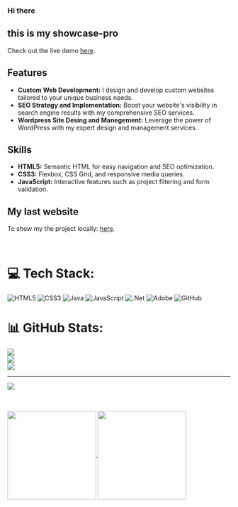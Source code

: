 ### Hi there
##  this is my showcase-pro


Check out the live demo [here](https://fafa987.github.io/portfolio/).

## Features

- **Custom Web Development:** I design and develop custom websites tailored to your unique business needs.
- **SEO Strategy and Implementation:** Boost your website's visibility in search engine results with my comprehensive SEO services.
- **Wordpress Site Desing and Manegement:** Leverage the power of WordPress with my expert design and management services. 

## Skills

- **HTML5:** Semantic HTML for easy navigation and SEO optimization.
- **CSS3:** Flexbox, CSS Grid, and responsive media queries.
- **JavaScript:** Interactive features such as project filtering and form validation.

## My last website

To show my the project locally:
[here](https://alfaexpo.co/).
</br>
</br>
</br>


# 💻 Tech Stack:
![HTML5](https://img.shields.io/badge/html5-%23E34F26.svg?style=for-the-badge&logo=html5&logoColor=white) ![CSS3](https://img.shields.io/badge/css3-%231572B6.svg?style=for-the-badge&logo=css3&logoColor=white) ![Java](https://img.shields.io/badge/java-%23ED8B00.svg?style=for-the-badge&logo=openjdk&logoColor=white) ![JavaScript](https://img.shields.io/badge/javascript-%23323330.svg?style=for-the-badge&logo=javascript&logoColor=%23F7DF1E) ![.Net](https://img.shields.io/badge/.NET-5C2D91?style=for-the-badge&logo=.net&logoColor=white) ![Adobe](https://img.shields.io/badge/adobe-%23FF0000.svg?style=for-the-badge&logo=adobe&logoColor=white) ![GitHub](https://img.shields.io/badge/github-%23121011.svg?style=for-the-badge&logo=github&logoColor=white)
# 📊 GitHub Stats:
![](https://github-readme-stats.vercel.app/api?username=Splinter&theme=tokyonight&hide_border=false&include_all_commits=true&count_private=false)<br/>
![](https://github-readme-streak-stats.herokuapp.com/?user=Splinter&theme=tokyonight&hide_border=false)<br/>
![](https://github-readme-stats.vercel.app/api/top-langs/?username=Splinter&theme=tokyonight&hide_border=false&include_all_commits=true&count_private=false&layout=compact)

---
[![](https://visitcount.itsvg.in/api?id=Splinter&icon=0&color=0)](https://visitcount.itsvg.in)

<!-- Proudly created with GPRM ( https://gprm.itsvg.in ) -->

</br>
</br>
<a href="https://github.com/anuraghazra/github-readme-stats">
  <img height=200 align="center" src="https://github-readme-stats.vercel.app/api?username=anuraghazra" />
</a>
<a href="https://github.com/anuraghazra/convoychat">
  <img height=200 align="center" src="https://github-readme-stats.vercel.app/api/top-langs?username=anuraghazra&layout=compact&langs_count=8&card_width=320" />
</a>

